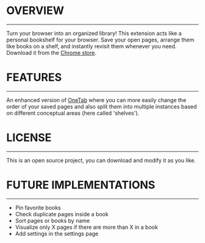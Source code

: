 # OVERVIEW
----------

Turn your browser into an organized library! This extension acts like a personal bookshelf for your browser. Save your open pages, arrange them like books on a shelf, and instantly revisit them whenever you need. Download it from the [Chrome store]().


# FEATURES
----------

An enhanced version of [OneTab](https://www.one-tab.com/) where you can more easily change the order of your saved pages and also split them into multiple instances based on different conceptual areas (here called 'shelves').


# LICENSE
---------

This is an open source project, you can download and modify it as you like.


# FUTURE IMPLEMENTATIONS
------------------------

- Pin favorite books
- Check duplicate pages inside a book
- Sort pages or books by name
- Visualize only X pages if there are more than X in a book
- Add settings in the settings page